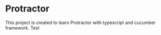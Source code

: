 # Protractor
This project is created to learn Protractor with typescript and cucumber framework.
Test
